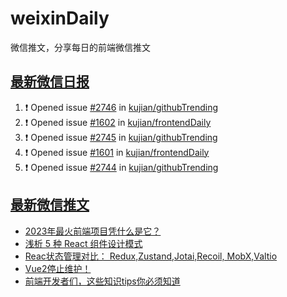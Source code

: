 # weixinDaily
微信推文，分享每日的前端微信推文

## [最新微信日报](https://github.com/kujian/weixinDaily/issues)

<!--START_SECTION:activity-->
1. ❗ Opened issue [#2746](https://github.com/kujian/githubTrending/issues/2746) in [kujian/githubTrending](https://github.com/kujian/githubTrending)
2. ❗ Opened issue [#1602](https://github.com/kujian/frontendDaily/issues/1602) in [kujian/frontendDaily](https://github.com/kujian/frontendDaily)
3. ❗ Opened issue [#2745](https://github.com/kujian/githubTrending/issues/2745) in [kujian/githubTrending](https://github.com/kujian/githubTrending)
4. ❗ Opened issue [#1601](https://github.com/kujian/frontendDaily/issues/1601) in [kujian/frontendDaily](https://github.com/kujian/frontendDaily)
5. ❗ Opened issue [#2744](https://github.com/kujian/githubTrending/issues/2744) in [kujian/githubTrending](https://github.com/kujian/githubTrending)
<!--END_SECTION:activity-->


## [最新微信推文](https://weixin.qdkfweb.cn/)

<!-- BLOG-POST-LIST:START -->
- [2023年最火前端项目凭什么是它？](https://weixin.qdkfweb.cn/39447.html)
- [浅析 5 种 React 组件设计模式](https://weixin.qdkfweb.cn/39442.html)
- [Reac状态管理对比： Redux,Zustand,Jotai,Recoil, MobX,Valtio](https://weixin.qdkfweb.cn/39461.html)
- [Vue2停止维护！](https://weixin.qdkfweb.cn/39420.html)
- [前端开发者们，这些知识tips你必须知道](https://weixin.qdkfweb.cn/39421.html)
<!-- BLOG-POST-LIST:END -->